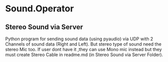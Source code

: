 # Sound.Operator

## Stereo Sound via Server
Python program for sending sound data (using pyaudio) via UDP with 2 Channels of sound data (Right and Left). But stereo type of sound need the stereo Mic too. If user dont have it ,they can use Mono mic instead but they must create Stereo Cable in readme.md (in Stereo Sound via Server Folder).
